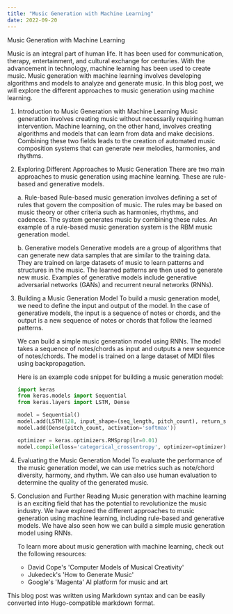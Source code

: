 ```yaml
---
title: "Music Generation with Machine Learning"
date: 2022-09-20
---
```





Music Generation with Machine Learning

Music is an integral part of human life. It has been used for communication, therapy, entertainment, and cultural exchange for centuries. With the advancement in technology, machine learning has been used to create music. Music generation with machine learning involves developing algorithms and models to analyze and generate music. In this blog post, we will explore the different approaches to music generation using machine learning.

1. Introduction to Music Generation with Machine Learning
   Music generation involves creating music without necessarily requiring human intervention. Machine learning, on the other hand, involves creating algorithms and models that can learn from data and make decisions. Combining these two fields leads to the creation of automated music composition systems that can generate new melodies, harmonies, and rhythms.

2. Exploring Different Approaches to Music Generation
   There are two main approaches to music generation using machine learning. These are rule-based and generative models.

   a. Rule-based
   Rule-based music generation involves defining a set of rules that govern the composition of music. The rules may be based on music theory or other criteria such as harmonies, rhythms, and cadences. The system generates music by combining these rules. An example of a rule-based music generation system is the RBM music generation model.

   b. Generative models
   Generative models are a group of algorithms that can generate new data samples that are similar to the training data. They are trained on large datasets of music to learn patterns and structures in the music. The learned patterns are then used to generate new music. Examples of generative models include generative adversarial networks (GANs) and recurrent neural networks (RNNs).

3. Building a Music Generation Model
   To build a music generation model, we need to define the input and output of the model. In the case of generative models, the input is a sequence of notes or chords, and the output is a new sequence of notes or chords that follow the learned patterns.

   We can build a simple music generation model using RNNs. The model takes a sequence of notes/chords as input and outputs a new sequence of notes/chords. The model is trained on a large dataset of MIDI files using backpropagation.

   Here is an example code snippet for building a music generation model:

   ```python
   import keras
   from keras.models import Sequential
   from keras.layers import LSTM, Dense

   model = Sequential()
   model.add(LSTM(128, input_shape=(seq_length, pitch_count), return_sequences=True))
   model.add(Dense(pitch_count, activation='softmax'))

   optimizer = keras.optimizers.RMSprop(lr=0.01)
   model.compile(loss='categorical_crossentropy', optimizer=optimizer)
   ```

4. Evaluating the Music Generation Model
   To evaluate the performance of the music generation model, we can use metrics such as note/chord diversity, harmony, and rhythm. We can also use human evaluation to determine the quality of the generated music.

5. Conclusion and Further Reading
   Music generation with machine learning is an exciting field that has the potential to revolutionize the music industry. We have explored the different approaches to music generation using machine learning, including rule-based and generative models. We have also seen how we can build a simple music generation model using RNNs.

   To learn more about music generation with machine learning, check out the following resources:

   - David Cope's 'Computer Models of Musical Creativity'
   - Jukedeck's 'How to Generate Music'
   - Google's 'Magenta' AI platform for music and art


This blog post was written using Markdown syntax and can be easily converted into Hugo-compatible markdown format.